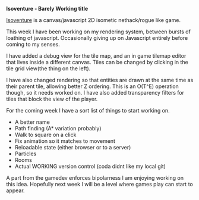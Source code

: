 **Isoventure - Barely Working title**

[Isoventure](http://i.imgur.com/0r3DF.png) is a canvas/javascript 2D isometic nethack/rogue like game.

This week I have been working on my rendering system, between bursts of loathing of javascript. Occasionally giving up on Javascript entirely before coming to my senses.

I have added a debug view for the tile map, and an in game tilemap editor that lives inside a different canvas. Tiles can be changed by clicking in the tile grid view(the thing on the left). 

I have also changed rendering so that entities are drawn at the same time as their parent tile, allowing better Z ordering. This is an O(T^E) operation though, so it needs worked on. I have also added transparency filters for tiles that block the view of the player.

For the coming week I have a sort list of things to start working on.

 - A better name
 - Path finding (A* variation probably)
 - Walk to square on a click
 - Fix animation so it matches to movement
 - Reloadable state (either browser or to a server)
 - Particles
 - Rooms
 - Actual WORKING version control (coda didnt like my local git)

A part from the gamedev enforces bipolarness I am enjoying working on this idea. Hopefully next week I will be a level where games play can start to appear.

